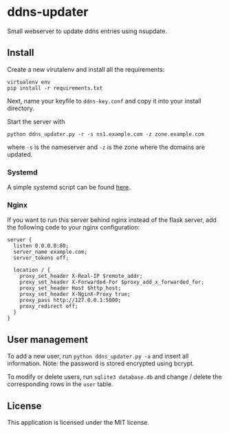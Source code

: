# ddns-updater
Small webserver to update ddns entries using nsupdate.

## Install
Create a new virutalenv and install all the requirements:

    virtualenv env
    pip install -r requirements.txt

Next, name your keyfile to `ddns-key.conf` and copy it into your install directory.

Start the server with

    python ddns_updater.py -r -s ns1.example.com -z zone.example.com

where `-s` is the nameserver and `-z` is the zone where the domains are updated.

### Systemd

A simple systemd script can be found [here](https://github.com/amuttsch/ddns-updater/blob/master/ddnsupdater.service).

### Nginx

If you want to run this server behind nginx instead of the flask server, add the following code  to your nginx configuration:

    server {
      listen 0.0.0.0:80;
      server_name example.com;
      server_tokens off;

      location / {
        proxy_set_header X-Real-IP $remote_addr;
        proxy_set_header X-Forwarded-For $proxy_add_x_forwarded_for;
        proxy_set_header Host $http_host;
        proxy_set_header X-NginX-Proxy true;
        proxy_pass http://127.0.0.1:5000;
        proxy_redirect off;
      }
    }

## User management
To add a new user, run `python ddns_updater.py -a` and insert all information. Note: the password is stored encrypted using bcrypt.

To modify or delete users, run `sqlite3 database.db` and change / delete the corresponding rows in the `user` table. 

## License
This application is licensed under the MIT license.
